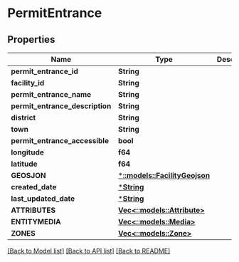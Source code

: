 # PermitEntrance

## Properties
Name | Type | Description | Notes
------------ | ------------- | ------------- | -------------
**permit_entrance_id** | **String** |  | 
**facility_id** | **String** |  | 
**permit_entrance_name** | **String** |  | 
**permit_entrance_description** | **String** |  | 
**district** | **String** |  | 
**town** | **String** |  | 
**permit_entrance_accessible** | **bool** |  | 
**longitude** | **f64** |  | 
**latitude** | **f64** |  | 
**GEOSJON** | [***::models::FacilityGeojson**](Facility_GEOJSON.md) |  | [optional] 
**created_date** | [***String**](string.md) |  | 
**last_updated_date** | [***String**](string.md) |  | 
**ATTRIBUTES** | [**Vec<::models::Attribute>**](Attribute.md) |  | 
**ENTITYMEDIA** | [**Vec<::models::Media>**](Media.md) |  | 
**ZONES** | [**Vec<::models::Zone>**](Zone.md) |  | 

[[Back to Model list]](../README.md#documentation-for-models) [[Back to API list]](../README.md#documentation-for-api-endpoints) [[Back to README]](../README.md)


